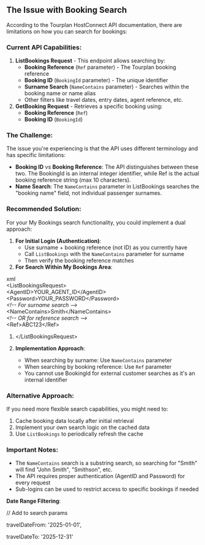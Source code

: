 ## **The Issue with Booking Search**

According to the Tourplan HostConnect API documentation, there are limitations on how you can search for bookings:

### **Current API Capabilities:**

1. **ListBookings Request** \- This endpoint allows searching by:  
   * **Booking Reference** (`Ref` parameter) \- The Tourplan booking reference  
   * **Booking ID** (`BookingId` parameter) \- The unique identifier  
   * **Surname Search** (`NameContains` parameter) \- Searches within the booking name or name alias  
   * Other filters like travel dates, entry dates, agent reference, etc.  
2. **GetBooking Request** \- Retrieves a specific booking using:  
   * **Booking Reference** (`Ref`)  
   * **Booking ID** (`BookingId`)

### **The Challenge:**

The issue you're experiencing is that the API uses different terminology and has specific limitations:

* **Booking ID** vs **Booking Reference**: The API distinguishes between these two. The BookingId is an internal integer identifier, while Ref is the actual booking reference string (max 10 characters).  
* **Name Search**: The `NameContains` parameter in ListBookings searches the "booking name" field, not individual passenger surnames.

### **Recommended Solution:**

For your My Bookings search functionality, you could implement a dual approach:

1. **For Initial Login (Authentication)**:  
   * Use surname \+ booking reference (not ID) as you currently have  
   * Call `ListBookings` with the `NameContains` parameter for surname  
   * Then verify the booking reference matches  
2. **For Search Within My Bookings Area**:

xml  
\<ListBookingsRequest\>  
  \<AgentID\>YOUR\_AGENT\_ID\</AgentID\>  
  \<Password\>YOUR\_PASSWORD\</Password\>  
  *\<\!-- For surname search \--\>*  
  \<NameContains\>Smith\</NameContains\>  
  *\<\!-- OR for reference search \--\>*  
  \<Ref\>ABC123\</Ref\>

1. \</ListBookingsRequest\>

2. **Implementation Approach**:  
   * When searching by surname: Use `NameContains` parameter  
   * When searching by booking reference: Use `Ref` parameter  
   * You cannot use BookingId for external customer searches as it's an internal identifier

### **Alternative Approach:**

If you need more flexible search capabilities, you might need to:

1. Cache booking data locally after initial retrieval  
2. Implement your own search logic on the cached data  
3. Use `ListBookings` to periodically refresh the cache

### **Important Notes:**

* The `NameContains` search is a substring search, so searching for "Smith" will find "John Smith", "Smithson", etc.  
* The API requires proper authentication (AgentID and Password) for every request  
* Sub-logins can be used to restrict access to specific bookings if needed

**Date Range Filtering**:

// Add to search params

travelDateFrom: '2025-01-01',

travelDateTo: '2025-12-31'

